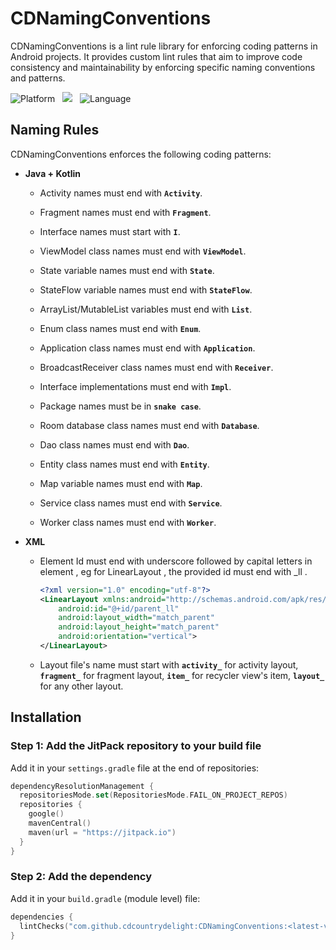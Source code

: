 # CDNamingConventions

CDNamingConventions is a lint rule library for enforcing coding patterns in Android projects. It
provides custom lint rules that aim to improve code consistency and maintainability by enforcing
specific naming conventions and patterns.

![Platform](https://img.shields.io/badge/Platform-Android-darkcyan) &nbsp;
[![](https://jitpack.io/v/cdcountrydelight/CDNamingConventions.svg)](https://jitpack.io/#cdcountrydelight/CDNamingConventions)
&nbsp;
![Language](https://img.shields.io/badge/Language-Kotlin-blue)

## Naming Rules

CDNamingConventions enforces the following coding patterns:

- **Java + Kotlin**

  - Activity names must end with **`Activity`**.

  - Fragment names must end with **`Fragment`**.

  - Interface names must start with **`I`**.

  - ViewModel class names must end with **`ViewModel`**.

  - State variable names must end with **`State`**.

  - StateFlow variable names must end with **`StateFlow`**.

  - ArrayList/MutableList variables must end with **`List`**.

  - Enum class names must end with **`Enum`**.

  - Application class names must end with **`Application`**.

  - BroadcastReceiver class names must end with **`Receiver`**.

  - Interface implementations must end with **`Impl`**.

  - Package names must be in **`snake case`**.

  - Room database class names must end with **`Database`**.

  - Dao class names must end with **`Dao`**.

  - Entity class names must end with **`Entity`**.

  - Map variable names must end with **`Map`**.

  - Service class names must end with **`Service`**.

  - Worker class names must end with **`Worker`**.

- **XML**

  - Element Id must end with underscore followed by capital letters in element , eg for
    LinearLayout , the provided id  must end with _ll .

    ```xml
    <?xml version="1.0" encoding="utf-8"?>
    <LinearLayout xmlns:android="http://schemas.android.com/apk/res/android"
        android:id="@+id/parent_ll"
        android:layout_width="match_parent"
        android:layout_height="match_parent"
        android:orientation="vertical">
    </LinearLayout>
    ``` 

  - Layout file's name must start with  **`activity_`** for activity layout, **`fragment_`** for fragment layout, **`item_`** for recycler view's item, **`layout_`**  for any other layout.

## Installation

### Step 1: Add the JitPack repository to your build file

Add it in your `settings.gradle` file at the end of repositories:

```kotlin
dependencyResolutionManagement {
  repositoriesMode.set(RepositoriesMode.FAIL_ON_PROJECT_REPOS)
  repositories {
    google()
    mavenCentral()
    maven(url = "https://jitpack.io")
  }
}
```

### Step 2: Add the dependency

Add it in your `build.gradle` (module level) file:

```kotlin
dependencies {
  lintChecks("com.github.cdcountrydelight:CDNamingConventions:<latest-version>")
}
```
